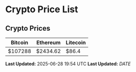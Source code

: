 # Crypto Price List

## Crypto Prices
| Bitcoin | Ethereum | Litecoin |
| ------- | -------- | -------- |
| $107288 | $2434.62 | $86.4 |
**Last Updated:** 2025-06-28 19:54 UTC
**Last Updated:** $DATE$
